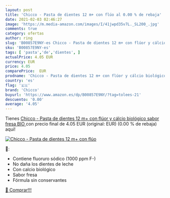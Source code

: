 ```yaml
---
layout: post
title: 'Chicco - Pasta de dientes 12 m+ con flúo al 0.00 % de rebaja'
date: 2021-02-03 02:46:27
image: 'https://m.media-amazon.com/images/I/41jwpd35v7L._SL200_.jpg'
comments: true
category: ofertas
author: ring
slug: 'B00857E9NY-es Chicco - Pasta de dientes 12 m+ con flúor y cálcio...'
sku: 'B00857E9NY-es'
tags: [ 'pasta','de','dientes', ]
actualPrice: 4.05 EUR
currency: EUR
price: 4.05
comparePrice:  EUR
prodname: 'Chicco - Pasta de dientes 12 m+ con flúor y cálcio biológico  sabor fresa  BIO '
country: 'es'
flag: '🇪🇸'
brand: 'Chicco'
buyurl: 'https://www.amazon.es/dp/B00857E9NY/?tag=tolees-21'
descuento: '0.00'
average: '4.05'
---
```


Tienes [Chicco - Pasta de dientes 12 m+ con flúor y cálcio biológico  sabor fresa  BIO ](https://www.amazon.es/dp/B00857E9NY/?tag=tolees-21) con precio final de  4.05 EUR (original:  EUR) (0.00 %  de rebaja) aqui!

[![Chicco - Pasta de dientes 12 m+ con flúo](https://m.media-amazon.com/images/I/41jwpd35v7L._SL200_.jpg)](https://www.amazon.es/dp/B00857E9NY/?tag=tolees-21)

🔎:

- Contiene fluoruro sódico (1000 ppm F-)
- No daña los dientes de leche
- Con calcio biológico
- Sabor fresa
- Fórmula sin conservantes

[🛒 Comprar!!!](https://www.amazon.es/dp/B00857E9NY/?tag=tolees-21)
